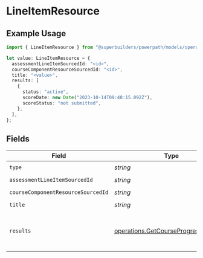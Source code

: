 # LineItemResource

## Example Usage

```typescript
import { LineItemResource } from "@superbuilders/powerpath/models/operations";

let value: LineItemResource = {
  assessmentLineItemSourcedId: "<id>",
  courseComponentResourceSourcedId: "<id>",
  title: "<value>",
  results: [
    {
      status: "active",
      scoreDate: new Date("2023-10-14T09:48:15.092Z"),
      scoreStatus: "not submitted",
    },
  ],
};
```

## Fields

| Field                                                                                        | Type                                                                                         | Required                                                                                     | Description                                                                                  |
| -------------------------------------------------------------------------------------------- | -------------------------------------------------------------------------------------------- | -------------------------------------------------------------------------------------------- | -------------------------------------------------------------------------------------------- |
| `type`                                                                                       | *string*                                                                                     | :heavy_check_mark:                                                                           | N/A                                                                                          |
| `assessmentLineItemSourcedId`                                                                | *string*                                                                                     | :heavy_check_mark:                                                                           | N/A                                                                                          |
| `courseComponentResourceSourcedId`                                                           | *string*                                                                                     | :heavy_check_mark:                                                                           | N/A                                                                                          |
| `title`                                                                                      | *string*                                                                                     | :heavy_check_mark:                                                                           | N/A                                                                                          |
| `results`                                                                                    | [operations.GetCourseProgressResult2](../../models/operations/getcourseprogressresult2.md)[] | :heavy_check_mark:                                                                           | Assessment results for the resource and student                                              |